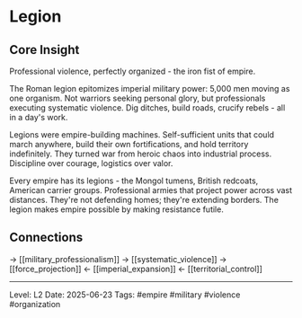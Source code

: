 # Legion

## Core Insight
Professional violence, perfectly organized - the iron fist of empire.

The Roman legion epitomizes imperial military power: 5,000 men moving as one organism. Not warriors seeking personal glory, but professionals executing systematic violence. Dig ditches, build roads, crucify rebels - all in a day's work.

Legions were empire-building machines. Self-sufficient units that could march anywhere, build their own fortifications, and hold territory indefinitely. They turned war from heroic chaos into industrial process. Discipline over courage, logistics over valor.

Every empire has its legions - the Mongol tumens, British redcoats, American carrier groups. Professional armies that project power across vast distances. They're not defending homes; they're extending borders. The legion makes empire possible by making resistance futile.

## Connections
→ [[military_professionalism]]
→ [[systematic_violence]]
→ [[force_projection]]
← [[imperial_expansion]]
← [[territorial_control]]

---
Level: L2
Date: 2025-06-23
Tags: #empire #military #violence #organization